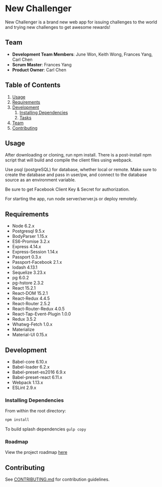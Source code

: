 # New Challenger

New Challenger is a brand new web app for issuing challenges to the world and trying new challenges to get awesome rewards!

## Team

  - __Development Team Members__: June Won, Keith Wong, Frances Yang, Carl Chen
  - __Scrum Master__: Frances Yang
  - __Product Owner__: Carl Chen

## Table of Contents

1. [Usage](#Usage)
1. [Requirements](#requirements)
1. [Development](#development)
    1. [Installing Dependencies](#installing-dependencies)
    1. [Tasks](#tasks)
1. [Team](#team)
1. [Contributing](#contributing)

## Usage

After downloading or cloning, run npm install. There is a post-install npm script that will build and compile the client files using webpack.

Use psql (postgreSQL) for database, whether local or remote. Make sure to create the database and pass in user/pw, and connect to the database source as an environment variable.

Be sure to get Facebook Client Key & Secret for authorization.

For starting the app, run node server/server.js or deploy remotely.
## Requirements

- Node 6.2.x
- Postgresql 9.5.x
- BodyParser 1.15.x
- ES6-Promise 3.2.x
- Express 4.14.x
- Express-Session 1.14.x
- Passport 0.3.x
- Passport-Facebook 2.1.x
- lodash 4.13.1
- Sequelize 3.23.x
- pg 6.0.2
- pg-hstore 2.3.2
- React 15.2.1
- React-DOM 15.2.1
- React-Redux 4.4.5
- React-Router 2.5.2
- React-Router-Redux 4.0.5
- React-Tap-Event-Plugin 1.0.0
- Redux 3.5.2
- Whatwg-Fetch 1.0.x
- Materialize
- Material-UI 0.15.x

## Development
- Babel-core 6.10.x
- Babel-loader 6.2.x
- Babel-preset-es2016 6.9.x
- Babel-preset-react 6.11.x
- Webpack 1.13.x
- ESLint 2.9.x

### Installing Dependencies

From within the root directory:

```sh
npm install
```

To build splash dependencies `gulp copy`

### Roadmap

View the project roadmap [here](https://github.com/vivacioussalt/vivacious-salt/pulls?q=is%3Apr+is%3Aclosed)


## Contributing

See [CONTRIBUTING.md](CONTRIBUTING.md) for contribution guidelines.
